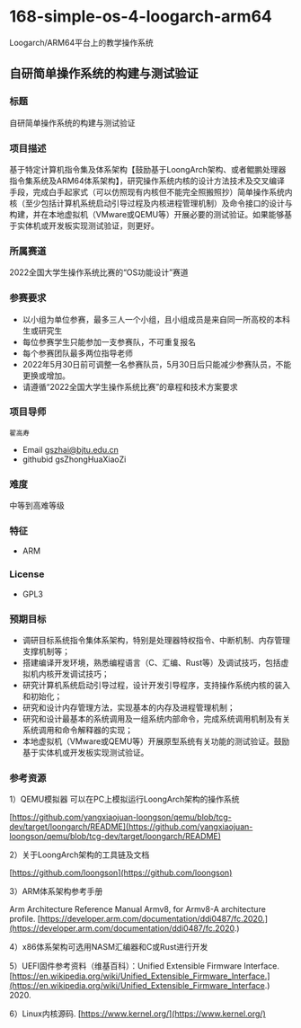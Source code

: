 # 168-simple-os-4-loogarch-arm64

Loogarch/ARM64平台上的教学操作系统

## 自研简单操作系统的构建与测试验证

### 标题

自研简单操作系统的构建与测试验证

### 项目描述

基于特定计算机指令集及体系架构【鼓励基于LoongArch架构、或者鲲鹏处理器指令集系统及ARM64体系架构】，研究操作系统内核的设计方法技术及交叉编译手段，完成白手起家式（可以仿照现有内核但不能完全照搬照抄）简单操作系统内核（至少包括计算机系统启动引导过程及内核进程管理机制）及命令接口的设计与构建，并在本地虚拟机（VMware或QEMU等）开展必要的测试验证。如果能够基于实体机或开发板实现测试验证，则更好。

### 所属赛道

2022全国大学生操作系统比赛的“OS功能设计”赛道

### 参赛要求

* 以小组为单位参赛，最多三人一个小组，且小组成员是来自同一所高校的本科生或研究生
* 每位参赛学生只能参加一支参赛队，不可重复报名
* 每个参赛团队最多两位指导老师
* 2022年5月30日前可调整一名参赛队员，5月30日后只能减少参赛队员，不能更换或增加。
* 请遵循“2022全国大学生操作系统比赛”的章程和技术方案要求

### 项目导师

	翟高寿

* Email  [gszhai@bjtu.edu.cn](mailto:gszhai@bjtu.edu.cn)
* githubid  gsZhongHuaXiaoZi

### 难度

中等到高难等级

### 特征

* ARM

### License

* GPL3

### 预期目标

* 调研目标系统指令集体系架构，特别是处理器特权指令、中断机制、内存管理支撑机制等；
* 搭建编译开发环境，熟悉编程语言（C、汇编、Rust等）及调试技巧，包括虚拟机内核开发调试技巧；
* 研究计算机系统启动引导过程，设计开发引导程序，支持操作系统内核的装入和初始化；
* 研究和设计内存管理方法，实现基本的内存及进程管理机制；
* 研究和设计最基本的系统调用及一组系统内部命令，完成系统调用机制及有关系统调用和命令解释器的实现；
* 本地虚拟机（VMware或QEMU等）开展原型系统有关功能的测试验证。鼓励基于实体机或开发板实现测试验证。

### 参考资源

1）QEMU模拟器 可以在PC上模拟运行LoongArch架构的操作系统

[https://github.com/yangxiaojuan-loongson/qemu/blob/tcg-dev/target/loongarch/README](https://github.com/yangxiaojuan-loongson/qemu/blob/tcg-dev/target/loongarch/README)

2）关于LoongArch架构的工具链及文档

[https://github.com/loongson](https://github.com/loongson)

3）ARM体系架构参考手册

Arm Architecture Reference Manual Armv8, for Armv8-A architecture profile. [https://developer.arm.com/documentation/ddi0487/fc.2020.](https://developer.arm.com/documentation/ddi0487/fc.2020.)

4）x86体系架构可选用NASM汇编器和C或Rust进行开发

5）UEFI固件参考资料（维基百科）：Unified Extensible Firmware Interface. [https://en.wikipedia.org/wiki/Unified_Extensible_Firmware_Interface.](https://en.wikipedia.org/wiki/Unified_Extensible_Firmware_Interface.) 2020.

6）Linux内核源码. [https://www.kernel.org/](https://www.kernel.org/)

